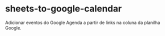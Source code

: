 # sheets-to-google-calendar
Adicionar eventos do Google Agenda a partir de links na coluna da planilha Google.
